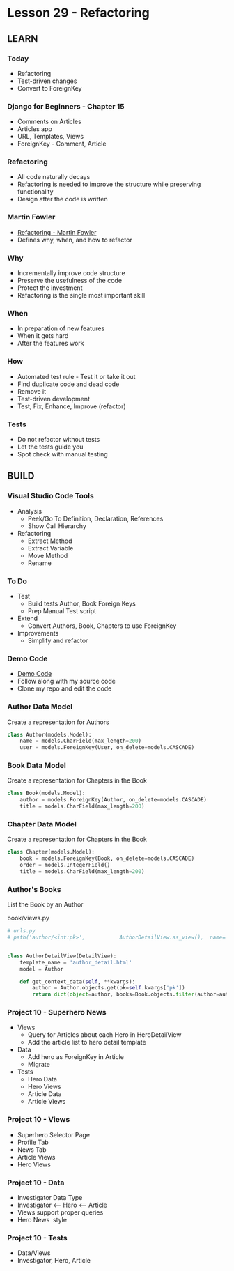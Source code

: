# Lesson 29 - Refactoring


## LEARN

### Today
* Refactoring
* Test-driven changes
* Convert to ForeignKey


### Django for Beginners - Chapter 15 
- Comments on Articles
- Articles app
- URL, Templates, Views
- ForeignKey - Comment, Article


### Refactoring
* All code naturally decays
* Refactoring is needed to improve the structure while preserving functionality
* Design after the code is written


### Martin Fowler
* [Refactoring - Martin Fowler](https://www.amazon.com/Refactoring-Improving-Existing-Addison-Wesley-Technology-ebook-dp-B007WTFWJ6/dp/B007WTFWJ6)
* Defines why, when, and how to refactor


### Why
* Incrementally improve code structure
* Preserve the usefulness of the code
* Protect the investment
* Refactoring is the single most important skill


### When
* In preparation of new features
* When it gets hard
* After the features work


### How
* Automated test rule - Test it or take it out
* Find duplicate code and dead code
* Remove it
* Test-driven development
* Test, Fix, Enhance, Improve (refactor)


### Tests
* Do not refactor without tests
* Let the tests guide you
* Spot check with manual testing



## BUILD


### Visual Studio Code Tools
* Analysis
    * Peek/Go To Definition, Declaration, References
    * Show Call Hierarchy
* Refactoring
    * Extract Method
    * Extract Variable
    * Move Method
    * Rename


### To Do
* Test
    * Build tests Author, Book Foreign Keys
    * Prep Manual Test script
* Extend
    * Convert Authors, Book, Chapters to use ForeignKey
* Improvements
    * Simplify and refactor


### Demo Code
* [Demo Code](https://github.com/Mark-Seaman/BACS350/tree/main/week10/BookBuilder)
* Follow along with my source code
* Clone my repo and edit the code


### Author Data Model
Create a representation for Authors

```python
class Author(models.Model):
    name = models.CharField(max_length=200)
    user = models.ForeignKey(User, on_delete=models.CASCADE)
```


### Book Data Model
Create a representation for Chapters in the Book

```python
class Book(models.Model):
    author = models.ForeignKey(Author, on_delete=models.CASCADE)
    title = models.CharField(max_length=200)
```


### Chapter Data Model
Create a representation for Chapters in the Book

```python
class Chapter(models.Model):
    book = models.ForeignKey(Book, on_delete=models.CASCADE)
    order = models.IntegerField()
    title = models.CharField(max_length=200)
```


### Author's Books
List the Book by an Author

book/views.py

```python
# urls.py
# path('author/<int:pk>',           AuthorDetailView.as_view(),  name='author_detail'),


class AuthorDetailView(DetailView):
    template_name = 'author_detail.html'
    model = Author

    def get_context_data(self, **kwargs):
        author = Author.objects.get(pk=self.kwargs['pk'])
        return dict(object=author, books=Book.objects.filter(author=author))

```


### Project 10 - Superhero News
- Views
    - Query for Articles about each Hero in HeroDetailView
    - Add the article list to hero detail template
- Data
    - Add hero as ForeignKey in Article
    - Migrate
- Tests
    - Hero Data
    - Hero Views
    - Article Data
    - Article Views


### Project 10 - Views
- Superhero Selector Page
- Profile Tab
- News Tab
- Article Views
- Hero Views


### Project 10 - Data
- Investigator Data Type
- Investigator <-- Hero <-- Article
- Views support proper queries
- Hero News  style


### Project 10 - Tests 
- Data/Views 
- Investigator, Hero, Article
